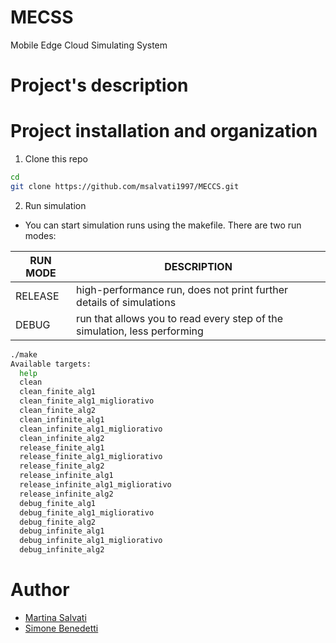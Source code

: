 # MECSS
Mobile Edge Cloud Simulating System

 Project's description
==================


Project installation and organization
==================

1. Clone this repo

```bash
cd
git clone https://github.com/msalvati1997/MECCS.git
```

2. Run simulation

- You can start simulation runs using the makefile. 
There are two run modes: 

|  RUN MODE 	|  DESCRIPTION  	|   	
|---	|---	|
|   RELEASE | high-performance run, does not print further details of simulations	|
|   DEBUG	| run that allows you to read every step of the simulation, less performing 	|  


  
```bash
./make 
Available targets:
  help
  clean
  clean_finite_alg1
  clean_finite_alg1_migliorativo
  clean_finite_alg2
  clean_infinite_alg1
  clean_infinite_alg1_migliorativo
  clean_infinite_alg2
  release_finite_alg1
  release_finite_alg1_migliorativo
  release_finite_alg2
  release_infinite_alg1
  release_infinite_alg1_migliorativo
  release_infinite_alg2
  debug_finite_alg1
  debug_finite_alg1_migliorativo
  debug_finite_alg2
  debug_infinite_alg1
  debug_infinite_alg1_migliorativo
  debug_infinite_alg2

```
Author
=======================
- [Martina Salvati](https://github.com/msalvati1997) 
- [Simone Benedetti](https://github.com/simobenny8)
